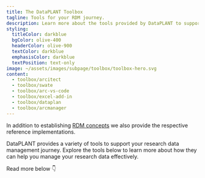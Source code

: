 ```yaml
---
title: The DataPLANT Toolbox
tagline: Tools for your RDM journey.
description: Learn more about the tools provided by DataPLANT to support your RDM journey.
styling:
  titleColor: darkblue
  bgColor: olive-400
  headerColor: olive-900
  textColor: darkblue
  emphasisColor: darkblue
  textPosition: text-only
image: ~/assets/images/subpage/toolbox/toolbox-hero.svg
content: 
  - toolbox/arcitect
  - toolbox/swate
  - toolbox/arc-vs-code
  - toolbox/excel-add-in
  - toolbox/dataplan
  - toolbox/arcmanager
---
```


In addition to establishing [RDM concepts](/rdm-as-a-servcie) we also provide the respective reference implementations.

DataPLANT provides a variety of tools to support your research data management journey.
Explore the tools below to learn more about how they can help you manage your research data effectively.

Read more below 👇
